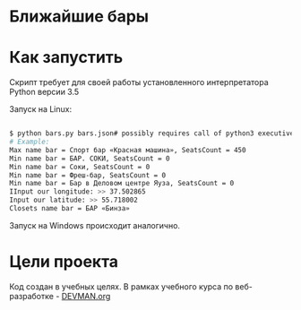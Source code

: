 # Ближайшие бары



# Как запустить

Скрипт требует для своей работы установленного интерпретатора Python версии 3.5

Запуск на Linux:

```bash

$ python bars.py bars.json# possibly requires call of python3 executive instead of just python
# Example:
Max name bar = Спорт бар «Красная машина», SeatsCount = 450
Min name bar = БАР. СОКИ, SeatsCount = 0
Min name bar = Соки, SeatsCount = 0
Min name bar = Фреш-бар, SeatsCount = 0
Min name bar = Бар в Деловом центре Яуза, SeatsCount = 0
IInput our longitude: >> 37.502865
Input our latitude: >> 55.718002
Closets name bar = БАР «Бинза»
```

Запуск на Windows происходит аналогично.

# Цели проекта

Код создан в учебных целях. В рамках учебного курса по веб-разработке - [DEVMAN.org](https://devman.org)
